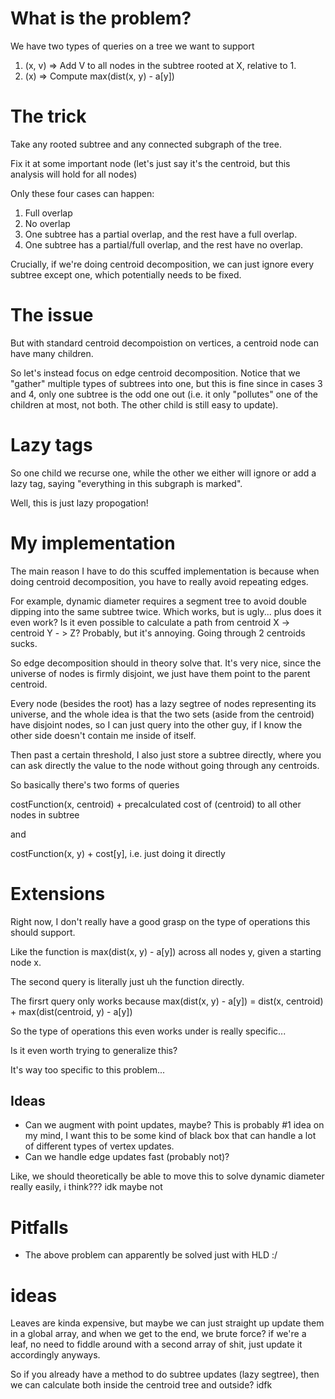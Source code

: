 # What is the problem?

We have two types of queries on a tree we want to support

1. (x, v) => Add V to all nodes in the subtree rooted at X, relative to 1.
2. (x) => Compute max(dist(x, y) - a[y])  

# The trick

Take any rooted subtree and any connected subgraph of the tree.

Fix it at some important node (let's just say it's the centroid, but this analysis will hold for all nodes)

Only these four cases can happen:

1. Full overlap
2. No overlap
3. One subtree has a partial overlap, and the rest have a full overlap.
4. One subtree has a partial/full overlap, and the rest have no overlap.

Crucially, if we're doing centroid decomposition, we can just ignore every subtree except one, which potentially needs to be fixed.

# The issue 

But with standard centroid decompoistion on vertices, a centroid node can have many children.

So let's instead focus on edge centroid decomposition. Notice that we "gather" multiple types of subtrees into one, 
but this is fine since in cases 3 and 4, only one subtree is the odd one out (i.e. it only "pollutes" one of 
the children at most, not both. The other child is still easy to update).

# Lazy tags

So one child we recurse one, while the other we either will ignore or add a lazy tag, saying "everything in this subgraph is marked". 

Well, this is just lazy propogation! 

# My implementation 

The main reason I have to do this scuffed implementation is because when doing centroid decomposition, you have to really avoid repeating edges. 

For example, dynamic diameter requires a segment tree to avoid double dipping into the same subtree twice. Which works, but is ugly... plus does it even work? 
Is it even possible to calculate a path from centroid X -> centroid Y - > Z? Probably, but it's annoying. Going through 2 centroids sucks.

So edge decomposition should in theory solve that. It's very nice, since the universe of nodes is firmly disjoint, we just have them point to the parent centroid. 

Every node (besides the root) has a lazy segtree of nodes representing its universe, and the whole idea is that the two sets (aside from the centroid) have disjoint nodes, so I can just query into the other guy, if I know the other side doesn't contain me inside of itself. 

Then past a certain threshold, I also just store a subtree directly, where you can ask directly the value to the node without going through any centroids.

So basically there's two forms of queries

costFunction(x, centroid) + precalculated cost of (centroid) to all other nodes in subtree

and

costFunction(x, y) + cost[y], i.e. just doing it directly

# Extensions

Right now, I don't really have a good grasp on the type of operations this should support.

Like the function is max(dist(x, y) - a[y]) across all nodes y, given a starting node x. 

The second query is literally just uh the function directly.

The firsrt query only works because max(dist(x, y) - a[y]) = dist(x, centroid) + max(dist(centroid, y) - a[y]) 

So the type of operations this even works under is really specific...

Is it even worth trying to generalize this? 

It's way too specific to this problem...

## Ideas

- Can we augment with point updates, maybe? This is probably #1 idea on my mind, I want this to be some kind of black box that can handle a lot of different types of vertex updates.
- Can we handle edge updates fast (probably not)? 




Like, we should theoretically be able to move this to solve dynamic diameter really easily, i think??? idk maybe not

# Pitfalls

- The above problem can apparently be solved just with HLD :/ 



# ideas

Leaves are kinda expensive, but maybe we can just straight up update them in a global array, and when we get to the end, we brute force? if we're a leaf, no need to fiddle around with a second array of shit, just update it accordingly anyways.

So if you already have a method to do subtree updates (lazy segtree), then we can calculate both inside the centroid tree and outside? idfk 